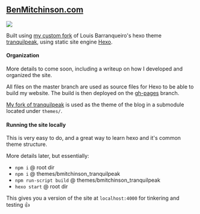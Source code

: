 ## [BenMitchinson.com](https://benmitchinson.com)

![](https://i.imgur.com/9Ac5NYS.png)

Built using [my custom fork](https://github.com/bmitchinson/hexo-theme-tranquilpeak) of Louis Barranqueiro's hexo theme [tranquilpeak](https://github.com/LouisBarranqueiro/hexo-theme-tranquilpeak), using static site engine [Hexo](https://hexo.io).

#### Organization
More details to come soon, including a writeup on how I developed and organized the site. 

All files on the master branch are used as source files for Hexo to be able to build my website. The build is then deployed on the [gh-pages](https://github.com/bmitchinson/BenMitchinson.com/tree/gh-pages) branch.

[My fork of tranquilpeak]() is used as the theme of the blog in a submodule located under `themes/`.

#### Running the site locally
This is very easy to do, and a great way to learn hexo and it's common theme structure.

More details later, but essentially:
* `npm i` @ root dir
* `npm i` @ themes/bmitchinson_tranquilpeak
* `npm run-script build` @ themes/bmitchinson_tranquilpeak
* `hexo start` @ root dir

This gives you a version of the site at `localhost:4000` for tinkering and testing 👍
